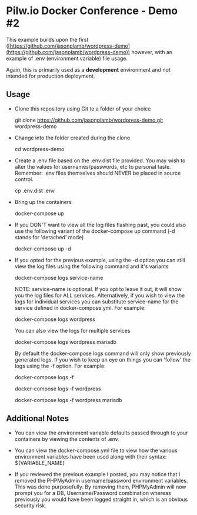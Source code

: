 # Pilw.io Docker Conference - Demo #2

This example builds upon the first ([https://github.com/jasonplamb/wordpress-demo](https://github.com/jasonplamb/wordpress-demo)) however, with an example of .env (environment variable) file usage.

Again, this is primarily used as a **development** environment and not intended for production deployment.

## Usage

 - Clone this repository using Git to a folder of your choice

    git clone https://github.com/jasonplamb/wordpress-demo.git wordpress-demo

 - Change into the folder created during the clone

    cd wordpress-demo

 - Create a .env file based on the .env.dist file provided. You may wish to alter the values for usernames/passwords, etc to personal taste. Remember: .env files themselves should NEVER be placed in source control.

    cp .env.dist .env

 - Bring up the containers

    docker-compose up

 - If you DON'T want to view all the log files flashing past, you could also use the following variant of the docker-compose up command (-d stands for 'detached' mode)

    docker-compose up -d

 - If you opted for the previous example, using the -d option you can still view the log files using the following command and it's variants

    docker-compose logs service-name

	NOTE: service-name is optional. If you opt to leave it out, it will show you the log 		   files for ALL services. Alternatively, if you wish to view the logs for individual services you can substitute service-name for the service defined in docker-compose.yml. For example:

    docker-compose logs wordpress

	You can also view the logs for multiple services

    docker-compose logs wordpress mariadb

	By default the docker-compose logs command will only show previously generated logs. If you wish to keep an eye on things you can 'follow' the logs using the -f option. For example:

    docker-compose logs -f

    docker-compose logs -f wordpress

    docker-compose logs -f wordpress mariadb

## Additional Notes

 - You can view the environment variable defaults passed through to your containers by viewing the contents of .env.

 - You can view the docker-compose.yml file to view how the various environment variables have been used along with their syntax: ${VARIABLE_NAME}

 - If you reviewed the previous example I posted, you may notice that I removed the PHPMyAdmin username/password environment variables. This was done purposefully. By removing them, PHPMyAdmin will now prompt you for a DB, Username/Password combination whereas previously you would have been logged straight in, which is an obvious security risk.